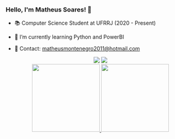 ### Hello, I'm Matheus Soares! 👋

- 📚 Computer Science Student at UFRRJ (2020 - Present)

- 🌱 I’m currently learning Python and PowerBI
- 📩 Contact: matheusmontenegro2011@hotmail.com

<div align="center">
<a href="https://twitter.com/Snowlif" target="_blank"><img src="https://img.shields.io/badge/Twitter-%231DA1F2.svg?style=for-the-badge&logo=Twitter&logoColor=white" target="_blank"></a>
<a href="https://www.linkedin.com/in/matheus-soares-06a5a2228/" target="_blank"><img src="https://img.shields.io/badge/-LinkedIn-%230077B5?style=for-the-badge&logo=linkedin&logoColor=white" target="_blank"></a>
</div>

<div align="center">
  <a href="https://github.com/matheusmnsoares">
  <img height="180em" src="https://github-readme-stats.vercel.app/api?username=matheusmnsoares&show_icons=true&theme=dracula&include_all_commits=true&count_private=true"/>
  <img height="180em" src="https://github-readme-stats.vercel.app/api/top-langs/?username=matheusmnsoares&layout=compact&langs_count=8&theme=dracula&include_all_commits=true&count_private=true&custom_title=My%20Projects"/>
</div>
